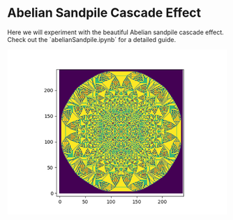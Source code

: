 # Abelian Sandpile Cascade Effect

Here we will experiment with the beautiful Abelian sandpile cascade effect. Check out the ´abelianSandpile.ipynb´ for a detailed guide.

<img src="https://github.com/AtreyaSh/abelianSandpile/blob/master/images/sandpile_100000.png" width="800">
